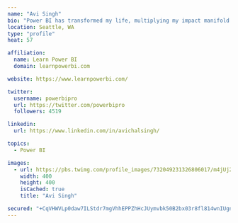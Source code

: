 ```yaml
---
name: "Avi Singh"
bio: "Power BI has transformed my life, multiplying my impact manifold. Now I am on a mission to spread the word and share the knowledge"
location: Seattle, WA
type: "profile"
heat: 57

affiliation:
  name: Learn Power BI
  domain: learnpowerbi.com

website: https://www.learnpowerbi.com/

twitter:
  username: powerbipro
  url: https://twitter.com/powerbipro
  followers: 4519

linkedin:
  url: https://www.linkedin.com/in/avichalsingh/

topics:
  - Power BI

images:
  - url: https://pbs.twimg.com/profile_images/732049231326806017/m4jUj2Lu_400x400.jpg
    width: 400
    height: 400
    isCached: true
    title: "Avi Singh"

secured: "+CqVHWVLp0daw7ILStdr7mgVhhEPPZhHcJUymvbk50B2bx03r8fl814wnIUgndfc3rb4k+90YIyFjWfGPUcGCnHJzliHblDpA5QO8EeWxOQRbW10polZIjkVKxm7neWkwu5pk+FBBEDFG8Qmmtqgt4fsWy724gXlTn1kAu6LX0Bx+z3MhVbqeDCQLZW50T7HmIvxbodrTkGGKk1ADQsFsdl4EwT0iouaGboaBBCkybX1NCDTTfqZjB0tG0LJIUfRKN8dQ7YZKp0+q8j3c65z3quQjoc3Xr+GHseapIh6D2xb0jl+aaXHoXM/jqSPWsUVzELdAscoaO//CNmQEjAlfJPzHKZJEDS0uk5o6W5Wm1wnZ4tjG04BFVAOQMyno1TzLEqRmCQhxyh5vnThZnzl/rssQFXLCX6UcWyceCFJtkE=;Zhy4ZYAM5IsfXBrgXI13BQ=="
---
```


